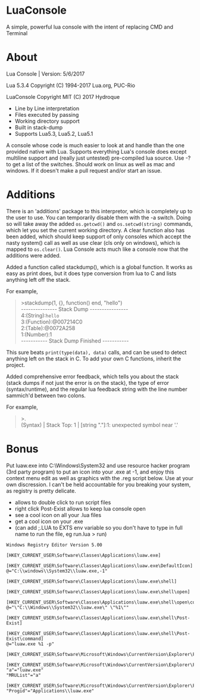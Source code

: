 # LuaConsole

A simple, powerful lua console with the intent of replacing CMD and Terminal

# About

Lua Console | Version: 5/6/2017

Lua 5.3.4  Copyright (C) 1994-2017 Lua.org, PUC-Rio

LuaConsole Copyright MIT (C) 2017 Hydroque

- Line by Line interpretation
- Files executed by passing
- Working directory support
- Built in stack-dump
- Supports Lua5.3, Lua5.2, Lua5.1

A console whose code is much easier to look at and handle than the one provided native with Lua. Supports everything Lua's console does except multiline support and (really just untested) pre-compiled lua source. Use -? to get a list of the switches. Should work on linux as well as mac and windows. If it doesn't make a pull request and/or start an issue.

# Additions

There is an 'additions' package to this interpretor, which is completely up to the user to use. You can temporarily disable them with the -a switch. Doing so will take away the added `os.getcwd()` and `os.setcwd(string)` commands, which let you set the current working directory. A clear function also has been added, which should keep support of only consoles which accept the nasty system() call as well as use clear (cls only on windows), which is mapped to `os.clear()`. Lua Console acts much like a console now that the additions were added.

Added a function called stackdump(), which is a global function. It works as easy as print does, but it does type conversion from lua to C and lists anything left off the stack.

For example, <br>
>\>stackdump(1, {}, function() end, "hello") <br>
>--------------- Stack Dump ---------------- <br>
>4:(String):`hello` <br>
>3:(Function):@007214C0 <br>
>2:(Table):@0072A258 <br>
>1:(Number):1 <br>
>----------- Stack Dump Finished ----------- <br>

This sure beats `print(type(data), data)` calls, and can be used to detect anything left on the stack in C. To add your own C functions, inherit the project.

Added comprehensive error feedback, which tells you about the stack (stack dumps if not just the error is on the stack), the type of error (syntax/runtime), and the regular lua feedback string with the line number sammich'd between two colons.

For example, <br>
>\>. <br>
>(Syntax) | Stack Top: 1 | [string "."]:1: unexpected symbol near '.' <br>

# Bonus

Put luaw.exe into C:\Windows\System32 and use resource hacker program (3rd party program) to put an icon into your .exe at -1, and enjoy this context menu edit as well as graphics with the .reg script below. Use at your own discression. I can't be held accountable for you breaking your system, as registry is pretty delicate.
- allows to double click to run script files
- right click Post-Exist allows to keep lua console open
- see a cool icon on all your .lua files
- get a cool icon on your .exe
- (can add ;.LUA to EXTS env variable so you don't have to type in full name to run the file, eg run.lua > run)

```reg
Windows Registry Editor Version 5.00

[HKEY_CURRENT_USER\Software\Classes\Applications\luaw.exe]

[HKEY_CURRENT_USER\Software\Classes\Applications\luaw.exe\DefaultIcon]
@="C:\\windows\\System32\\luaw.exe,-1"

[HKEY_CURRENT_USER\Software\Classes\Applications\luaw.exe\shell]

[HKEY_CURRENT_USER\Software\Classes\Applications\luaw.exe\shell\open]

[HKEY_CURRENT_USER\Software\Classes\Applications\luaw.exe\shell\open\command]
@="\"C:\\Windows\\System32\\luaw.exe\" \"%1\""

[HKEY_CURRENT_USER\Software\Classes\Applications\luaw.exe\shell\Post-Exist]

[HKEY_CURRENT_USER\Software\Classes\Applications\luaw.exe\shell\Post-Exist\command]
@="luaw.exe %1 -p"

[HKEY_CURRENT_USER\Software\Microsoft\Windows\CurrentVersion\Explorer\FileExts\.lua]

[HKEY_CURRENT_USER\Software\Microsoft\Windows\CurrentVersion\Explorer\FileExts\.lua\OpenWithList]
"a"="luaw.exe"
"MRUList"="a"

[HKEY_CURRENT_USER\Software\Microsoft\Windows\CurrentVersion\Explorer\FileExts\.lua\UserChoice]
"Progid"="Applications\\luaw.exe"
```
